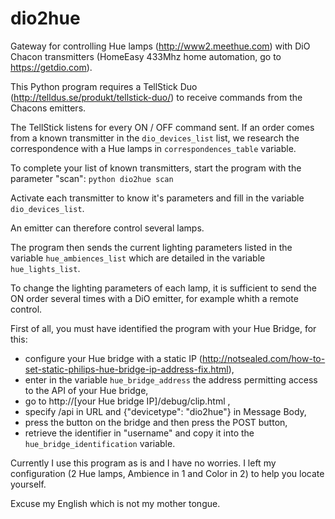 # dio2hue
Gateway for controlling Hue lamps (http://www2.meethue.com) with DiO Chacon transmitters (HomeEasy 433Mhz home automation, go to https://getdio.com).

This Python program requires a TellStick Duo (http://telldus.se/produkt/tellstick-duo/) to receive commands from the Chacons emitters.

The TellStick listens for every ON / OFF command sent. If an order comes from a known transmitter in the <code>dio_devices_list</code> list, we research the correspondence with a Hue lamps in <code>correspondences_table</code> variable.

To complete your list of known transmitters, start the program with the parameter "scan":
<code>python dio2hue scan</code>

Activate each transmitter to know it's parameters and fill in the variable <code>dio_devices_list</code>.

An emitter can therefore control several lamps.

The program then sends the current lighting parameters listed in the variable <code>hue_ambiences_list</code> which are detailed in the variable <code>hue_lights_list</code>.

To change the lighting parameters of each lamp, it is sufficient to send the ON order several times with a DiO emitter, for example whith a remote control.

First of all, you must have identified the program with your Hue Bridge, for this:
- configure your Hue bridge with a static IP (http://notsealed.com/how-to-set-static-philips-hue-bridge-ip-address-fix.html),
- enter in the variable <code>hue_bridge_address</code> the address permitting access to the API of your Hue bridge,
- go to http://[your Hue bridge IP]/debug/clip.html ,
- specify /api in URL and {"devicetype": "dio2hue"} in Message Body,
- press the button on the bridge and then press the POST button,
- retrieve the identifier in "username" and copy it into the <code>hue_bridge_identification</code> variable.

Currently I use this program as is and I have no worries. I left my configuration (2 Hue lamps, Ambience in 1 and Color in 2) to help you locate yourself.

Excuse my English which is not my mother tongue.
